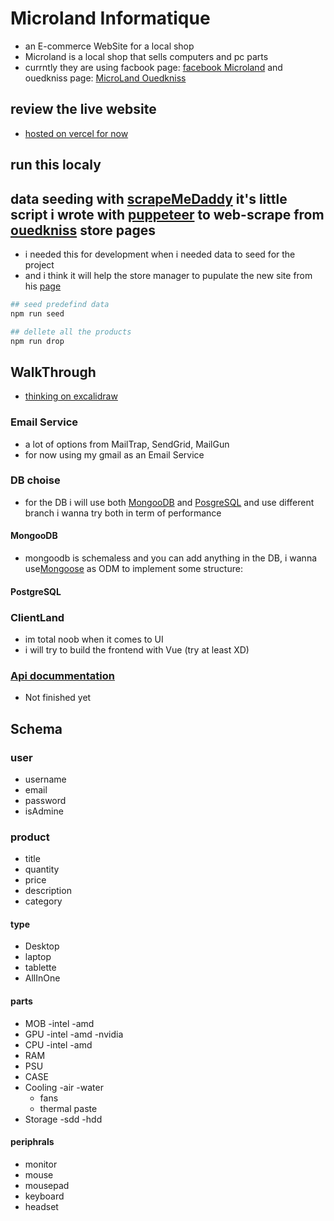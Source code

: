 # Microland Informatique
* an E-commerce WebSite for a local shop
* Microland is a local shop that sells computers and pc parts
* currntly they are using facbook page: [facebook Microland](https://www.facebook.com/profile.php?id=100063694124814) and ouedkniss page: [MicroLand Ouedkniss](https://www.ouedkniss.com/store/2236/microland-informatique-oran/accueil?page=1)

## review the live website
* [hosted on vercel for now](https://microland.vercel.app)

## run this localy 


## data seeding with [scrapeMeDaddy](https://github.com/akka-null/scraper) it's little script i wrote with [puppeteer](https://pptr.dev/) to web-scrape from [ouedkniss](https://www.ouedkniss.com) store pages
- i needed this for development when i needed data to seed for the project
- and i think it will help the store manager to pupulate the new site from his [page](https://www.ouedkniss.com/store/2236/microland-informatique-oran/)

~~~ bash
## seed predefind data
npm run seed 

## dellete all the products
npm run drop 
~~~


## WalkThrough
* [thinking on excalidraw](https://excalidraw.com/https://excalidraw.com/#json=OvKMEklEr-PgIHf2XFVg5,x9A2MRsiYthRtUcqs09VUQ)

### Email Service
* a lot of options from MailTrap, SendGrid, MailGun
* for now using my gmail as an Email Service

### DB choise
* for the DB i will use both [MongooDB](https://www.mongodb.com/unstructured-data/schemaless) and [PosgreSQL](https://www.postgresql.org/) and use different branch i wanna try both in term of performance

#### MongooDB
* mongoodb is schemaless and you can add anything in the DB, i wanna use[Mongoose](https://mongoosejs.com) as ODM to implement some structure: 

#### PostgreSQL

### ClientLand
* im total noob when it comes to UI
* i will try to build the frontend with Vue (try at least XD)


### [Api docummentation](https://akkanull.stoplight.io/docs/microland/skyyymmzkgkqn-microland)
- Not finished yet

## Schema 
### user 
- username
- email
- password
- isAdmine
### product 
- title
- quantity
- price 
- description
- category
#### type
- Desktop
- laptop
- tablette
- AllInOne
#### parts
- MOB
    -intel
    -amd
- GPU
    -intel
    -amd
    -nvidia
- CPU
    -intel
    -amd
- RAM
- PSU
- CASE
- Cooling
    -air
    -water
    - fans
    - thermal paste
- Storage
    -sdd
    -hdd
#### periphrals
- monitor
- mouse
- mousepad
- keyboard
- headset





